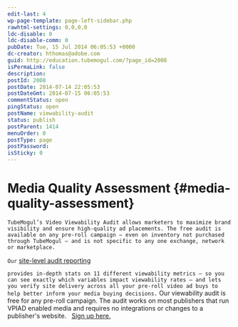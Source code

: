 ```yaml
---
edit-last: 4
wp-page-template: page-left-sidebar.php
rawhtml-settings: 0,0,0,0
ldc-disable: 0
ldc-disable-comm: 0
pubDate: Tue, 15 Jul 2014 06:05:53 +0000
dc-creator: hthomas@adobe.com
guid: http://education.tubemogul.com/?page_id=2008
isPermaLink: false
description: 
postId: 2008
postDate: 2014-07-14 22:05:53
postDateGmt: 2014-07-15 06:05:53
commentStatus: open
pingStatus: open
postName: viewability-audit
status: publish
postParent: 1414
menuOrder: 0
postType: page
postPassword: 
isSticky: 0
---
```


# Media Quality Assessment {#media-quality-assessment}

`TubeMogul’s Video Viewability Audit allows marketers to maximize brand visibility and ensure high-quality ad placements. The free audit is available on any pre-roll campaign – even on inventory not purchased through TubeMogul – and is not specific to any one exchange, network or marketplace.`   
  
`Our` [site-level audit reporting](../user-guide/measurement/viewability.md)&nbsp;

`provides in-depth stats on 11 different viewability metrics – so you can see exactly which variables impact viewability rates – and lets you verify site delivery across all your pre-roll video ad buys to help better inform your media buying decisions.`
Our viewability audit is free for any pre-roll campaign. The audit works on most publishers that run VPIAD enabled media and requires no integrations or changes to a publisher's website. &nbsp; [Sign up here.](assets/viewability-audit?&-hssc=98126464.1.1405404193686&-hstc=98126464.df2a89af67713586e5e8ae75fa7d4b71.1390606012450.1405399554190.1405404193686.331&hsctatracking=aa0c9dd8-2498-42ec-8af5-00507ad75d2f%7c388afe79-1c0f-44b0-b34f-f1a265e2381b) 